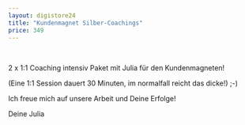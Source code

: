 ```yaml
---
layout: digistore24
title: "Kundenmagnet Silber-Coachings"
price: 349
---
```

<p>&#xA0;</p>
<p>2 x 1:1 Coaching intensiv Paket mit Julia f&#xFC;r den Kundenmagneten!</p>
<p>(Eine 1:1 Session dauert 30 Minuten, im normalfall reicht das dicke!) ;-)</p>
<p>Ich freue mich auf unsere Arbeit und Deine Erfolge!</p>
<p>Deine Julia</p>